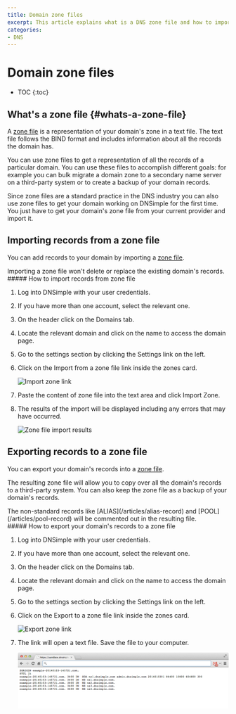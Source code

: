 ```yaml
---
title: Domain zone files
excerpt: This article explains what is a DNS zone file and how to import and export zone text files in DNSimple.
categories:
- DNS
---
```


# Domain zone files

* TOC
{:toc}

## What's a zone file {#whats-a-zone-file}

A [zone file](https://en.wikipedia.org/wiki/Zone_file) is a representation of your domain's zone in a text file. The text file follows the BIND format and includes information about all the records the domain has.

You can use zone files to get a representation of all the records of a particular domain. You can use these files to accomplish different goals: for example you can bulk migrate a domain zone to a secondary name server on a third-party system or to create a backup of your domain records.

Since zone files are a standard practice in the DNS industry you can also use zone files to get your domain working on DNSimple for the first time. You just have to get your domain's zone file from your current provider and import it.


## Importing records from a zone file

You can add records to your domain by importing a [zone file](#whats-a-zone-file).

<note>
Importing a zone file won't delete or replace the existing domain's records.
</note>

<div class="section-steps" markdown="1">
##### How to import records from zone file

1.  Log into DNSimple with your user credentials.
1.  If you have more than one account, select the relevant one.
1.  On the header click on the <label>Domains</label> tab.
1.  Locate the relevant domain and click on the name to access the domain page.
1.  Go to the settings section by clicking the <label>Settings</label> link on the left.
1.  Click on the <label>Import from a zone file</label> link inside the zones card.

    ![Import zone link](/files/import-zone.jpg)

1.  Paste the content of zone file into the text area and click <label>Import Zone</label>.
1.  The results of the import will be displayed including any errors that may have occurred.

    ![Zone file import results](/files/zone-import-results.png)

</div>


## Exporting records to a zone file

You can export your domain's records into a [zone file](#whats-a-zone-file).

The resulting zone file will allow you to copy over all the domain's records to a third-party system. You can also keep the zone file as a backup of your domain's records.

<info>
The non-standard records like [ALIAS](/articles/alias-record) and [POOL](/articles/pool-record) will be commented out in the resulting file.
</info>

<div class="section-steps" markdown="1">
##### How to export your domain's records to a zone file

1.  Log into DNSimple with your user credentials.
1.  If you have more than one account, select the relevant one.
1.  On the header click on the <label>Domains</label> tab.
1.  Locate the relevant domain and click on the name to access the domain page.
1.  Go to the settings section by clicking the <label>Settings</label> link on the left.
1.  Click on the <label>Export to a zone file</label> link inside the zones card.

    ![Export zone link](/files/export-zone.png)

1.  The link will open a text file. Save the file to your computer.

    ![Zone file](/files/dnsimple-zone-file.png)

</div>
